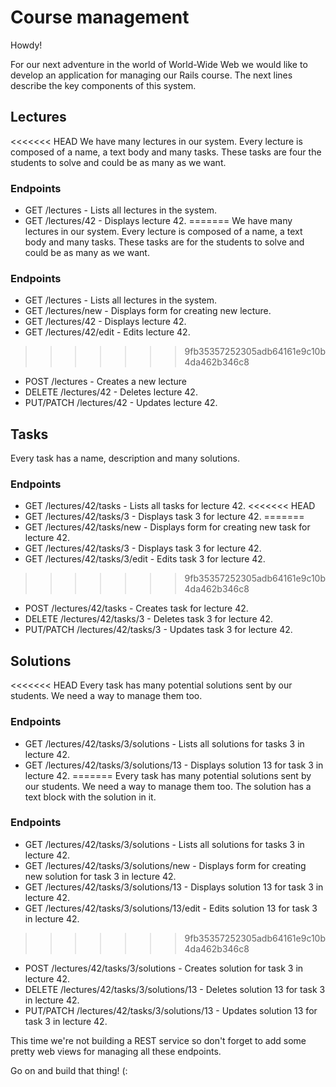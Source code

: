 # Course management

Howdy!

For our next adventure in the world of World-Wide Web we would like to develop an application for managing our Rails course. The next lines describe the key components of this system.

## Lectures
<<<<<<< HEAD
We have many lectures in our system. Every lecture is composed of a name, a text body and many tasks. These tasks are four the students to solve and could be as many as we want.

### Endpoints
* GET /lectures - Lists all lectures in the system.
* GET /lectures/42 - Displays lecture 42.
=======
We have many lectures in our system. Every lecture is composed of a name, a text body and many tasks. These tasks are for the students to solve and could be as many as we want.

### Endpoints
* GET /lectures - Lists all lectures in the system.
* GET /lectures/new - Displays form for creating new lecture.
* GET /lectures/42 - Displays lecture 42.
* GET /lectures/42/edit - Edits lecture 42.
>>>>>>> 9fb35357252305adb64161e9c10b4da462b346c8
* POST /lectures - Creates a new lecture
* DELETE /lectures/42 - Deletes lecture 42.
* PUT/PATCH /lectures/42 - Updates lecture 42.

## Tasks
Every task has a name, description and many solutions.

### Endpoints
* GET /lectures/42/tasks - Lists all tasks for lecture 42.
<<<<<<< HEAD
* GET /lectures/42/tasks/3 - Displays task 3 for lecture 42.
=======
* GET /lectures/42/tasks/new - Displays form for creating new task for lecture 42.
* GET /lectures/42/tasks/3 - Displays task 3 for lecture 42.
* GET /lectures/42/tasks/3/edit - Edits task 3 for lecture 42.
>>>>>>> 9fb35357252305adb64161e9c10b4da462b346c8
* POST /lectures/42/tasks - Creates task for lecture 42.
* DELETE /lectures/42/tasks/3 - Deletes task 3 for lecture 42.
* PUT/PATCH /lectures/42/tasks/3 - Updates task 3 for lecture 42.

## Solutions
<<<<<<< HEAD
Every task has many potential solutions sent by our students. We need a way to manage them too.

### Endpoints
* GET /lectures/42/tasks/3/solutions - Lists all solutions for tasks 3 in lecture 42.
* GET /lectures/42/tasks/3/solutions/13 - Displays solution 13 for task 3 in lecture 42.
=======
Every task has many potential solutions sent by our students. We need a way to manage them too. The solution has a text block with the solution in it.

### Endpoints
* GET /lectures/42/tasks/3/solutions - Lists all solutions for tasks 3 in lecture 42.
* GET /lectures/42/tasks/3/solutions/new - Displays form for creating new solution for task 3 in lecture 42.
* GET /lectures/42/tasks/3/solutions/13 - Displays solution 13 for task 3 in lecture 42.
* GET /lectures/42/tasks/3/solutions/13/edit - Edits solution 13 for task 3 in lecture 42.
>>>>>>> 9fb35357252305adb64161e9c10b4da462b346c8
* POST /lectures/42/tasks/3/solutions - Creates solution for task 3 in lecture 42.
* DELETE /lectures/42/tasks/3/solutions/13 - Deletes solution 13 for task 3 in lecture 42.
* PUT/PATCH /lectures/42/tasks/3/solutions/13 - Updates solution 13 for task 3 in lecture 42.

This time we're not building a REST service so don't forget to add some pretty web views for managing all these endpoints.

Go on and build that thing! (:
